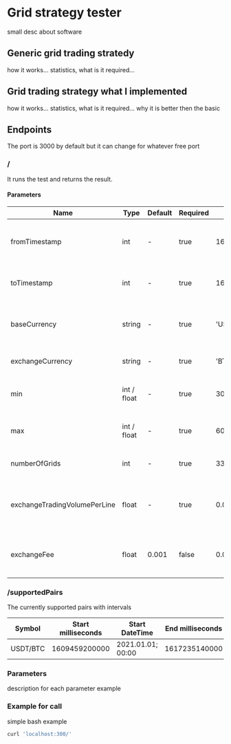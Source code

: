 # Grid strategy tester

small desc about software

## Generic grid trading stratedy
how it works...
statistics, what is it required...

## Grid trading strategy what I implemented
how it works...
statistics, what is it required...
why it is better then the basic

## Endpoints

The port is 3000 by default but it can change for whatever free port

### /
It runs the test and returns the result.

#### Parameters

|            Name              |     Type    | Default | Required |     Example   |                       Description                        |
| ---------------------------- | ----------- | ------- | -------- | ------------- | -------------------------------------------------------- |
| fromTimestamp                |     int     |    -    |   true   | 1609459200000 | starting time in millis of the time interval             |
| toTimestamp                  |     int     |    -    |   true   | 1617235140000 | ending time in millis of the time interval               |
| baseCurrency                 |    string   |    -    |   true   |     'USDT'    | the currency where the profit will save                  |
| exchangeCurrency             |    string   |    -    |   true   |     'BTC'     | the other currency for trading                           |
| min                          | int / float |    -    |   true   |     30000     | the lowest price of the grid; the bottom line            |
| max                          | int / float |    -    |   true   |     60000     | the highest price of the grid; the top line              |
| numberOfGrids                |     int     |    -    |   true   |       33      | number of lines in the grid                              |
| exchangeTradingVolumePerLine |    float    |    -    |   true   |      0.01     | the exchange trading volume for each grid line           |
| exchangeFee                  |    float    |  0.001  |   false  |     0.001     | the fee of the various exchanges; the binance is default |

### /supportedPairs

The currently supported pairs with intervals

|  Symbol  | Start milliseconds |   Start DateTime  |  End milliseconds |    End DateTime   |
| -------- | ------------------ | ----------------- | ----------------- | ----------------- |
| USDT/BTC |    1609459200000   | 2021.01.01; 00:00 |    1617235140000  | 2021.03.31; 23:59 |

### Parameters
description for each parameter
example

### Example for call
simple bash example

```bash
curl 'localhost:300/'
```
